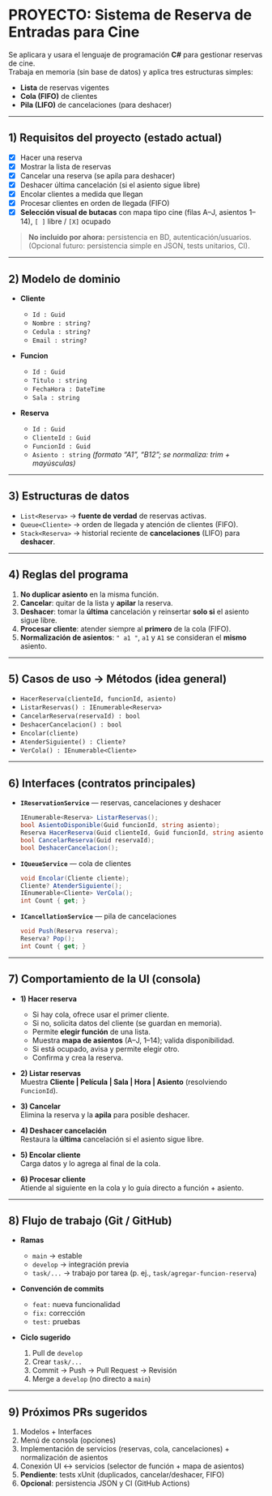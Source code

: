 # PROYECTO: Sistema de Reserva de Entradas para Cine

Se aplicara y usara el lenguaje de programación **C#** para gestionar reservas de cine.  
Trabaja en memoria (sin base de datos) y aplica tres estructuras simples:
- **Lista** de reservas vigentes
- **Cola (FIFO)** de clientes
- **Pila (LIFO)** de cancelaciones (para deshacer)

---

## 1) Requisitos del proyecto (estado actual)

- [x] Hacer una reserva
- [x] Mostrar la lista de reservas
- [x] Cancelar una reserva (se apila para deshacer)
- [x] Deshacer última cancelación (si el asiento sigue libre)
- [x] Encolar clientes a medida que llegan
- [x] Procesar clientes en orden de llegada (FIFO)
- [x] **Selección visual de butacas** con mapa tipo cine (filas A–J, asientos 1–14), `[ ]` libre / `[X]` ocupado

> **No incluido por ahora:** persistencia en BD, autenticación/usuarios.  
> (Opcional futuro: persistencia simple en JSON, tests unitarios, CI).

---

## 2) Modelo de dominio

- **Cliente**
  - `Id : Guid`
  - `Nombre : string?`
  - `Cedula : string?`
  - `Email : string?`

- **Funcion**
  - `Id : Guid`
  - `Titulo : string`
  - `FechaHora : DateTime`
  - `Sala : string`

- **Reserva**
  - `Id : Guid`
  - `ClienteId : Guid`
  - `FuncionId : Guid`
  - `Asiento : string`  _(formato “A1”, “B12”; se normaliza: trim + mayúsculas)_

---

## 3) Estructuras de datos

- `List<Reserva>` → **fuente de verdad** de reservas activas.  
- `Queue<Cliente>` → orden de llegada y atención de clientes (FIFO).  
- `Stack<Reserva>` → historial reciente de **cancelaciones** (LIFO) para **deshacer**.

---

## 4) Reglas del programa

1. **No duplicar asiento** en la misma función.  
2. **Cancelar**: quitar de la lista y **apilar** la reserva.  
3. **Deshacer**: tomar la **última** cancelación y reinsertar **solo si** el asiento sigue libre.  
4. **Procesar cliente**: atender siempre al **primero** de la cola (FIFO).  
5. **Normalización de asientos**: `" a1 "`, `a1` y `A1` se consideran el **mismo** asiento.

---

## 5) Casos de uso → Métodos (idea general)

- `HacerReserva(clienteId, funcionId, asiento)`
- `ListarReservas() : IEnumerable<Reserva>`
- `CancelarReserva(reservaId) : bool`
- `DeshacerCancelacion() : bool`
- `Encolar(cliente)`
- `AtenderSiguiente() : Cliente?`
- `VerCola() : IEnumerable<Cliente>`

---

## 6) Interfaces (contratos principales)

- **`IReservationService`** — reservas, cancelaciones y deshacer  
  ```csharp
  IEnumerable<Reserva> ListarReservas();
  bool AsientoDisponible(Guid funcionId, string asiento);
  Reserva HacerReserva(Guid clienteId, Guid funcionId, string asiento);
  bool CancelarReserva(Guid reservaId);
  bool DeshacerCancelacion();
  ```

- **`IQueueService`** — cola de clientes  
  ```csharp
  void Encolar(Cliente cliente);
  Cliente? AtenderSiguiente();
  IEnumerable<Cliente> VerCola();
  int Count { get; }
  ```

- **`ICancellationService`** — pila de cancelaciones  
  ```csharp
  void Push(Reserva reserva);
  Reserva? Pop();
  int Count { get; }
  ```

---

## 7) Comportamiento de la UI (consola)

- **1) Hacer reserva**
  - Si hay cola, ofrece usar el primer cliente.
  - Si no, solicita datos del cliente (se guardan en memoria).
  - Permite **elegir función** de una lista.
  - Muestra **mapa de asientos** (A–J, 1–14); valida disponibilidad.
  - Si está ocupado, avisa y permite elegir otro.
  - Confirma y crea la reserva.

- **2) Listar reservas**  
  Muestra **Cliente | Película | Sala | Hora | Asiento** (resolviendo `FuncionId`).

- **3) Cancelar**  
  Elimina la reserva y la **apila** para posible deshacer.

- **4) Deshacer cancelación**  
  Restaura la **última** cancelación si el asiento sigue libre.

- **5) Encolar cliente**  
  Carga datos y lo agrega al final de la cola.

- **6) Procesar cliente**  
  Atiende al siguiente en la cola y lo guía directo a función + asiento.

---

## 8) Flujo de trabajo (Git / GitHub)

- **Ramas**
  - `main` → estable
  - `develop` → integración previa
  - `task/...` → trabajo por tarea (p. ej., `task/agregar-funcion-reserva`)

- **Convención de commits**
  - `feat:` nueva funcionalidad
  - `fix:` corrección
  - `test:` pruebas

- **Ciclo sugerido**
  1. Pull de `develop`
  2. Crear `task/...`
  3. Commit → Push → Pull Request → Revisión
  4. Merge a `develop` (no directo a `main`)

---

## 9) Próximos PRs sugeridos

1. Modelos + Interfaces  
2. Menú de consola (opciones)  
3. Implementación de servicios (reservas, cola, cancelaciones) + normalización de asientos  
4. Conexión UI ↔ servicios (selector de función + mapa de asientos)  
5. **Pendiente**: tests xUnit (duplicados, cancelar/deshacer, FIFO)  
6. **Opcional**: persistencia JSON y CI (GitHub Actions)


